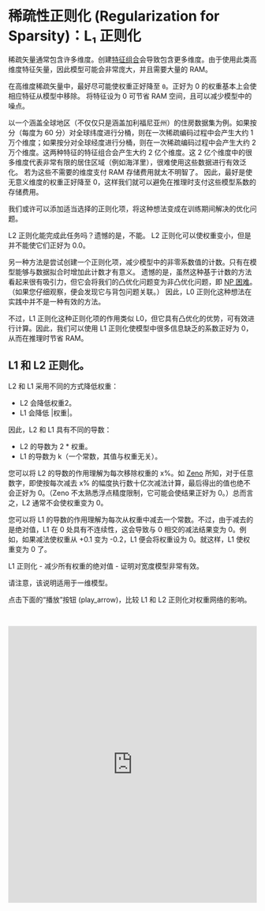 # 稀疏性正则化 (Regularization for Sparsity)：L₁ 正则化



稀疏矢量通常包含许多维度。创建[特征组合](https://developers.google.com/machine-learning/crash-course/feature-crosses/video-lecture)会导致包含更多维度。由于使用此类高维度特征矢量，因此模型可能会非常庞大，并且需要大量的 RAM。

在高维度稀疏矢量中，最好尽可能使权重正好降至 `0`。正好为 0 的权重基本上会使相应特征从模型中移除。 将特征设为 0 可节省 RAM 空间，且可以减少模型中的噪点。

以一个涵盖全球地区（不仅仅只是涵盖加利福尼亚州）的住房数据集为例。如果按分（每度为 60 分）对全球纬度进行分桶，则在一次稀疏编码过程中会产生大约 1 万个维度；如果按分对全球经度进行分桶，则在一次稀疏编码过程中会产生大约 2 万个维度。这两种特征的特征组合会产生大约 2 亿个维度。这 2 亿个维度中的很多维度代表非常有限的居住区域（例如海洋里），很难使用这些数据进行有效泛化。 若为这些不需要的维度支付 RAM 存储费用就太不明智了。 因此，最好是使无意义维度的权重正好降至 0，这样我们就可以避免在推理时支付这些模型系数的存储费用。

我们或许可以添加适当选择的正则化项，将这种想法变成在训练期间解决的优化问题。

L2 正则化能完成此任务吗？遗憾的是，不能。 L2 正则化可以使权重变小，但是并不能使它们正好为 0.0。

另一种方法是尝试创建一个正则化项，减少模型中的非零系数值的计数。只有在模型能够与数据拟合时增加此计数才有意义。 遗憾的是，虽然这种基于计数的方法看起来很有吸引力，但它会将我们的凸优化问题变为非凸优化问题，即 [NP 困难](https://wikipedia.org/wiki/NP-hardness)。 （如果您仔细观察，便会发现它与背包问题关联。） 因此，L0 正则化这种想法在实践中并不是一种有效的方法。

不过，L1 正则化这种正则化项的作用类似 L0，但它具有凸优化的优势，可有效进行计算。因此，我们可以使用 L1 正则化使模型中很多信息缺乏的系数正好为 0，从而在推理时节省 RAM。

## L1 和 L2 正则化。

L2 和 L1 采用不同的方式降低权重：

- L2 会降低权重2。
- L1 会降低 |权重|。

因此，L2 和 L1 具有不同的导数：

- L2 的导数为 2 * 权重。
- L1 的导数为 k（一个常数，其值与权重无关）。

您可以将 L2 的导数的作用理解为每次移除权重的 x%。如 [Zeno](https://wikipedia.org/wiki/Zeno%27s_paradoxes#Dichotomy_paradox) 所知，对于任意数字，即使按每次减去 x% 的幅度执行数十亿次减法计算，最后得出的值也绝不会正好为 0。（Zeno 不太熟悉浮点精度限制，它可能会使结果正好为 0。）总而言之，L2 通常不会使权重变为 0。

您可以将 L1 的导数的作用理解为每次从权重中减去一个常数。不过，由于减去的是绝对值，L1 在 0 处具有不连续性，这会导致与 0 相交的减法结果变为 0。例如，如果减法使权重从 +0.1 变为 -0.2，L1 便会将权重设为 0。就这样，L1 使权重变为 0 了。

L1 正则化 - 减少所有权重的绝对值 - 证明对宽度模型非常有效。

请注意，该说明适用于一维模型。

点击下面的“播放”按钮 (play_arrow)，比较 L1 和 L2 正则化对权重网络的影响。



<iframe scrolling="no" class="inherit-locale" frameborder="0" style="height: 560px; width: 100%; padding: 30px 0;" src="https://developers.google.com/machine-learning/crash-course/regularization-for-sparsity/reg-compare.jshtml?hl=zh-cn"></iframe>

